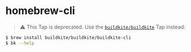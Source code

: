 # homebrew-cli

> :warning: This Tap is deprecated. Use the 
> [`buildkite/buildkite`](https://github.com/buildkite/homebrew-buildkite) Tap
> instead:

```bash
$ brew install buildkite/buildkite/buildkite-cli
$ bk --help
```
